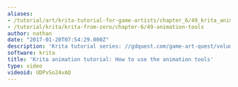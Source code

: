 ```yaml
---
aliases:
- /tutorial/art/krita-tutorial-for-game-artists/chapter_6/49_krita_animation_tutorial_how_to_use_the_animation_tools
- /tutorial/krita/krita-from-zero/chapter-6/49-animation-tools
author: nathan
date: "2017-01-20T07:54:29.000Z"
description: 'Krita tutorial series: //gdquest.com/game-art-quest/volume-1/krita-tutorial-for-game-artists/'
software: krita
title: 'Krita animation tutorial: How to use the animation tools'
type: video
videoid: UDPvSo24vAQ
---
```

